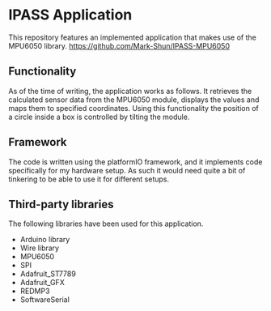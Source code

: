 # IPASS Application
This repository features an implemented application that makes use of the MPU6050 library.
https://github.com/Mark-Shun/IPASS-MPU6050

## Functionality
As of the time of writing, the application works as follows. It retrieves the calculated sensor data from the MPU6050 module, displays the values and maps them to specified coordinates. Using this functionality the position of a circle inside a box is controlled by tilting the module.

## Framework
The code is written using the platformIO framework, and it implements code specifically for my hardware setup. As such it would need quite a bit of tinkering to be able to use it for different setups.

## Third-party libraries
The following libraries have been used for this application.
- Arduino library
- Wire library
- MPU6050
- SPI
- Adafruit_ST7789
- Adafruit_GFX
- REDMP3
- SoftwareSerial